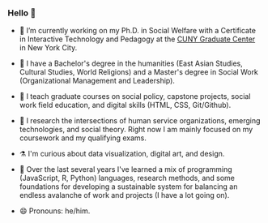 ### Hello 👋

- 🔭 I’m currently working on my Ph.D. in Social Welfare with a Certificate in Interactive Technology and Pedagogy at the [CUNY Graduate Center](https://www.gc.cuny.edu/) in New York City.
- 📜 I have a Bachelor's degree in the humanities (East Asian Studies, Cultural Studies, World Religions) and a Master's degree in Social Work (Organizational Management and Leadership).
- 👯 I teach graduate courses on social policy, capstone projects, social work field education, and digital skills (HTML, CSS, Git/Github).
- 🔬 I research the intersections of human service organizations, emerging technologies, and social theory. Right now I am mainly focused on my coursework and my qualifying exams.

- ⚗️ I'm curious about data visualization, digital art, and design.
- 🌱 Over the last several years I've learned a mix of programming (JavaScript, R, Python) languages, research methods, and some foundations for developing a sustainable system for balancing an endless avalanche of work and projects (I have a lot going on).

- 😄 Pronouns: he/him.

<!--
**perlsdiver/perlsdiver** is a ✨ _special_ ✨ repository because its `README.md` (this file) appears on your GitHub profile.

Here are some ideas to get you started:

- 🔭 I’m currently working on ...
- 🌱 I’m currently learning ...
- 👯 I’m looking to collaborate on ...
- 🤔 I’m looking for help with ...
- 💬 Ask me about ...
- 📫 How to reach me: ...
- 😄 Pronouns: ...
- ⚡ Fun fact: ...
-->

